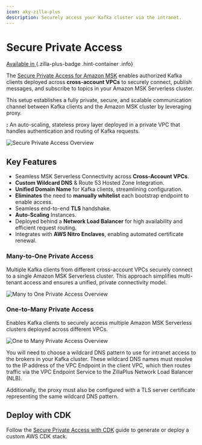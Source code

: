 ```yaml
---
icon: aky-zilla-plus
description: Securely access your Kafka cluster via the intranet.
---
```


# Secure Private Access

[Available in <ZillaPlus/>](https://www.aklivity.io/products/zilla-plus)
{.zilla-plus-badge .hint-container .info}

The [<ZillaPlus/> Secure Private Access for Amazon MSK](https://aws.amazon.com/marketplace/pp/prodview-jshnzslazfm44) enables authorized Kafka clients deployed across **cross-account VPCs** to securely connect, publish messages, and subscribe to topics in your Amazon MSK Serverless cluster.

This setup establishes a fully private, secure, and scalable communication channel between Kafka clients and the Amazon MSK cluster by leveraging **<ZillaPlus/>** proxy.

**<ZillaPlus/>:** An auto-scaling, stateless proxy layer deployed in a private VPC that handles authentication and routing of Kafka requests.

![Secure Private Access Overview](/secure_private_access.png)

## Key Features

- Seamless MSK Serverless Connectivity across **Cross-Account VPCs**.
- **Custom Wildcard DNS** & Route 53 Hosted Zone Integration.
- **Unified Domain Name** for Kafka clients, streamlining configuration.
- **Eliminates** the need to **manually whitelist** each bootstrap endpoint to enable access.
- Seamless end-to-end **TLS** handshake.
- **Auto-Scaling** <ZillaPlus/> Instances.
- Deployed behind a **Network Load Balancer** for high availability and efficient request routing.
- Integrates with **AWS Nitro Enclaves**, enabling automated certificate renewal.

### Many-to-One Private Access

Multiple Kafka clients from different cross-account VPCs securely connect to a single Amazon MSK Serverless cluster. This approach simplifies multi-tenant access and ensures a unified, private connectivity model.

![Many to One Private Access Overview](/many_to_one.png)

### One-to-Many Private Access

Enables Kafka clients to securely access multiple Amazon MSK Serverless clusters deployed across different VPCs.

![One to Many Private Access Overview](/one_to_many.png)

You will need to choose a wildcard DNS pattern to use for intranet access to the brokers in your Kafka cluster. These wildcard DNS names must resolve to the IP address of the VPC Endpoint in the client VPC, which then routes traffic via the VPC Endpoint Service to the ZillaPlus Network Load Balancer (NLB).

Additionally, the <ZillaPlus/> proxy must also be configured with a TLS server certificate representing the same wildcard DNS pattern.

## Deploy with CDK

Follow the [Secure Private Access with CDK](https://github.com/aklivity/zilla-plus-aws-templates/tree/main/amazon-msk/cdk/secure-private-access) guide to generate or deploy a custom AWS CDK stack.
